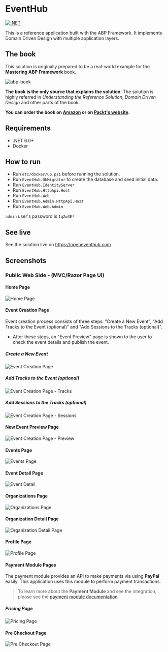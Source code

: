 # EventHub

[![.NET](https://github.com/volosoft/eventhub/actions/workflows/dotnet.yml/badge.svg)](https://github.com/volosoft/eventhub/actions/workflows/dotnet.yml)

This is a reference application built with the ABP Framework. It implements Domain Driven Design with multiple application layers.

## The book

This solution is originally prepared to be a real-world example for the **Mastering ABP Framework** book.

![abp-book](etc/images/abp-book.png)

**The book is the only source that explains the solution**. The solution is highly referred in *Understanding the Reference Solution*, *Domain Driven Design* and other parts of the book.

**You can order the book on [Amazon](https://www.amazon.com/gp/product/B097Z2DM8Q) or on [Packt's website](https://www.packtpub.com/product/mastering-abp-framework/9781801079242).**

## Requirements

* .NET 6.0+
* Docker

## How to run

* Run `etc/docker/up.ps1` before running the solution.
* Run `EventHub.DbMigrator` to create the database and seed initial data.
* Run `EventHub.IdentityServer`
* Run `EventHub.HttpApi.Host`
* Run `EventHub.Web`
* Run `EventHub.Admin.HttpApi.Host`
* Run `EventHub.Web.Admin`

`admin` user's password is `1q2w3E*`

## See live

See the solution live on https://openeventhub.com

## Screenshots

### Public Web Side - (MVC/Razor Page UI)

#### Home Page

![Home Page](etc/images/homepage.png)

#### Event Creation Page

Event creation process consists of three steps: "Create a New Event", "Add Tracks to the Event (optional)" and "Add Sessions to the Tracks (optional)".

* After these steps, an "Event Preview" page is shown to the user to check the event details and publish the event.

##### Create a New Event

![Event Creation Page](etc/images/event-creation-page.png)

##### Add Tracks to the Event (optional)

![Event Creation Page - Tracks](etc/images/event-creation-page-tracks.png)

##### Add Sessions to the Tracks (optional)

![Event Creation Page - Sessions](etc/images/event-creation-page-sessions.png)

#### New Event Preview Page

![Event Creation Page - Preview](etc/images/event-creation-page-preview.png)

#### Events Page

![Events Page](etc/images/events-page.png)

#### Event Detail Page

![Event Detail](etc/images/event-detail.png)

#### Organizations Page

![Organizations Page](etc/images/organizations-page.png)

#### Organization Detail Page

![Organization Detail Page](etc/images/organization-detail-page.png)

#### Profile Page

![Profile Page](etc/images/profile-page.png)

#### Payment Module Pages

The payment module provides an API to make payments via using **PayPal** easily. This application uses this module to perform payment transactions.

> To learn more about the **Payment Module** and see the integration, please see the [payment module documentation](modules/payment/README.md).

##### Pricing Page

![Pricing Page](etc/images/pricing-page.png)

#### Pre Checkout Page

![Pre Checkout Page](etc/images/pre-checkout-page.png)